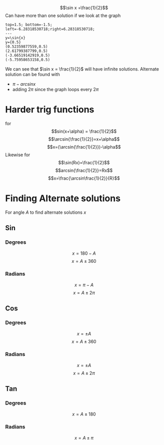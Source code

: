 $$\sin x =\frac{1}{2}$$
Can have more than one solution if we look at the graph 
```desmos-graph
top=1.5; bottom=-1.5;
left=-6.28318530718;right=6.28318530718;
---
y=\sin{x}
y={0.5}
(0.52359877559,0.5)
(2.61799387799,0.5)
(-3.66519142919,0.5)
(-5.75958653158,0.5)
```
We can see that $\sin x = \frac{1}{2}$ will have infinite solutions.
Alternate solution can be found with 
- $\pi-arcsin{x}$
- adding $2\pi$ since the graph loops every $2\pi$


# Harder trig functions
for
$$sin(x+\alpha) = \frac{1}{2}$$
$$\arcsin{\frac{1}{2}}=x+\alpha$$
$$x=(\arcsin{\frac{1}{2}})-\alpha$$
Likewise for 
$$\sin(Rx)=\frac{1}{2}$$
$$arcsin{\frac{1}{2}}=Rx$$
$$x=\frac{\arcsin\frac{1}{2}}{R}$$

# Finding Alternate solutions
For angle $A$ to find alternate solutions $x$
## Sin
### Degrees
$$x=180-A$$
$$x=A \pm360$$
### Radians
$$x=\pi-A$$
$$x=A \pm 2\pi$$
## Cos
### Degrees
$$x=\pm A$$
$$x=A \pm360$$
### Radians
$$x=\pm A$$
$$x=A \pm 2 \pi$$
## Tan
### Degrees
$$x=A \pm180$$
### Radians
$$x=A \pm \pi$$